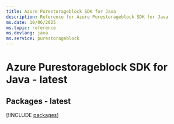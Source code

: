 ```yaml
---
title: Azure Purestorageblock SDK for Java
description: Reference for Azure Purestorageblock SDK for Java
ms.date: 10/06/2025
ms.topic: reference
ms.devlang: java
ms.service: purestorageblock
---
```

# Azure Purestorageblock SDK for Java - latest
## Packages - latest
[!INCLUDE [packages](purestorageblock-index.md)]